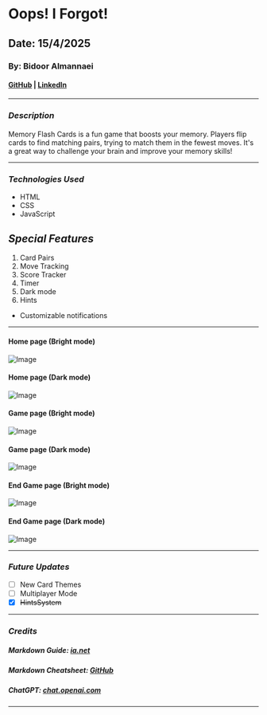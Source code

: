 # Oops! I Forgot!

## Date: 15/4/2025

### By: Bidoor Almannaei

#### [GitHub](https://github.com/Bodoorr) | [LinkedIn](https://www.linkedin.com/in/budoor-almannaei/)

---

### **_Description_**

####

Memory Flash Cards is a fun game that boosts your memory. Players flip cards to find matching pairs, trying to match them in the fewest moves. It's a great way to challenge your brain and improve your memory skills!

---

### **_Technologies Used_**

- HTML
- CSS
- JavaScript

## **_Special Features_**

1. Card Pairs
2. Move Tracking
3. Score Tracker
4. Timer
5. Dark mode
6. Hints

- Customizable notifications

---

#### Home page (Bright mode)

![Image](https://i.imgur.com/b9HWM9J.png)

#### Home page (Dark mode)

![Image](https://i.imgur.com/ylXnOI0.png)

#### Game page (Bright mode)

![Image](https://i.imgur.com/mrBHfMR.png)

#### Game page (Dark mode)

![Image](https://i.imgur.com/Qq7HSlr.png)

#### End Game page (Bright mode)

![Image](https://i.imgur.com/WURy823.png)

#### End Game page (Dark mode)

![Image](https://i.imgur.com/N4FWos9.png)

---

### **_Future Updates_**

- [ ] New Card Themes
- [ ] Multiplayer Mode
- [x] ~~HintsSystem~~

---

### **_Credits_**

##### Markdown Guide: [ia.net](https://ia.net/writer/support/general/markdown-guide)

##### Markdown Cheatsheet: [GitHub](https://guides.github.com/pdfs/markdown-cheatsheet-online.pdf)

##### ChatGPT: [chat.openai.com](https://chat.openai.com)

---
